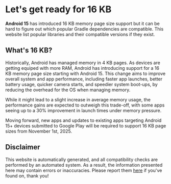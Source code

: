 # Let's get ready for 16 KB
**Android 15** has introduced 16 KB memory page size support but it can be
hard to figure out which popular Gradle dependencies are compatible.
This website list popular libraries and their compatible versions if they exist.

## What's 16 KB?
Historically, Android has managed memory in 4 KB pages. As devices are getting equiped with more RAM, Android has introducing support for a 16 KB memory page size starting with Android 15. This change aims to improve overall system and app performance, including faster app launches, better battery usage, quicker camera starts, and speedier system boot-ups, by reducing the overhead for the OS when managing memory.

While it might lead to a slight increase in average memory usage, the performance gains are expected to outweigh this trade-off, with some apps seeing up to a 30% improvement in launch times under memory pressure.

Moving forward, new apps and updates to existing apps targeting Android 15+ devices submitted to Google Play will be required to support 16 KB page sizes from November 1st, 2025.

## Disclaimer
This website is automatically generated, and all compatibility checks are performed by an automated system. As a result, the information presented here may contain errors or inaccuracies. Please report them [here](/) if you've found on, thank you!